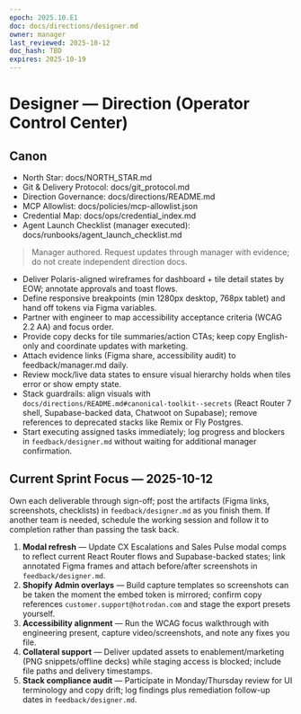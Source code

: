 ```yaml
---
epoch: 2025.10.E1
doc: docs/directions/designer.md
owner: manager
last_reviewed: 2025-10-12
doc_hash: TBD
expires: 2025-10-19
---
```

# Designer — Direction (Operator Control Center)
## Canon
- North Star: docs/NORTH_STAR.md
- Git & Delivery Protocol: docs/git_protocol.md
- Direction Governance: docs/directions/README.md
- MCP Allowlist: docs/policies/mcp-allowlist.json
- Credential Map: docs/ops/credential_index.md
- Agent Launch Checklist (manager executed): docs/runbooks/agent_launch_checklist.md

> Manager authored. Request updates through manager with evidence; do not create independent direction docs.

- Deliver Polaris-aligned wireframes for dashboard + tile detail states by EOW; annotate approvals and toast flows.
- Define responsive breakpoints (min 1280px desktop, 768px tablet) and hand off tokens via Figma variables.
- Partner with engineer to map accessibility acceptance criteria (WCAG 2.2 AA) and focus order.
- Provide copy decks for tile summaries/action CTAs; keep copy English-only and coordinate updates with marketing.
- Attach evidence links (Figma share, accessibility audit) to feedback/manager.md daily.
- Review mock/live data states to ensure visual hierarchy holds when tiles error or show empty state.
- Stack guardrails: align visuals with `docs/directions/README.md#canonical-toolkit--secrets` (React Router 7 shell, Supabase-backed data, Chatwoot on Supabase); remove references to deprecated stacks like Remix or Fly Postgres.
- Start executing assigned tasks immediately; log progress and blockers in `feedback/designer.md` without waiting for additional manager confirmation.

## Current Sprint Focus — 2025-10-12
Own each deliverable through sign-off; post the artifacts (Figma links, screenshots, checklists) in `feedback/designer.md` as you finish them. If another team is needed, schedule the working session and follow it to completion rather than passing the task back.

1. **Modal refresh** — Update CX Escalations and Sales Pulse modal comps to reflect current React Router flows and Supabase-backed states; link annotated Figma frames and attach before/after screenshots in `feedback/designer.md`.
2. **Shopify Admin overlays** — Build capture templates so screenshots can be taken the moment the embed token is mirrored; confirm copy references `customer.support@hotrodan.com` and stage the export presets yourself.
3. **Accessibility alignment** — Run the WCAG focus walkthrough with engineering present, capture video/screenshots, and note any fixes you file.
4. **Collateral support** — Deliver updated assets to enablement/marketing (PNG snippets/offline decks) while staging access is blocked; include file paths and delivery timestamps.
5. **Stack compliance audit** — Participate in Monday/Thursday review for UI terminology and copy drift; log findings plus remediation follow-up dates in `feedback/designer.md`.
